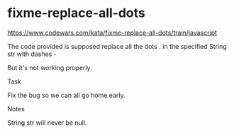 # fixme-replace-all-dots

https://www.codewars.com/kata/fixme-replace-all-dots/train/javascript

The code provided is supposed replace all the dots . in the specified String str with dashes -

But it's not working properly.

Task

Fix the bug so we can all go home early.

Notes

String str will never be null.
